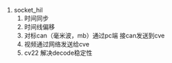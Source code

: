 1. socket_hil 
    1. 时间同步
    2. 时间线偏移
    3. 对标can（毫米波，mb）通过pc端 接can发送到cve
    4. 视频通过网络发送给cve
    5. cv22 解决decode稳定性